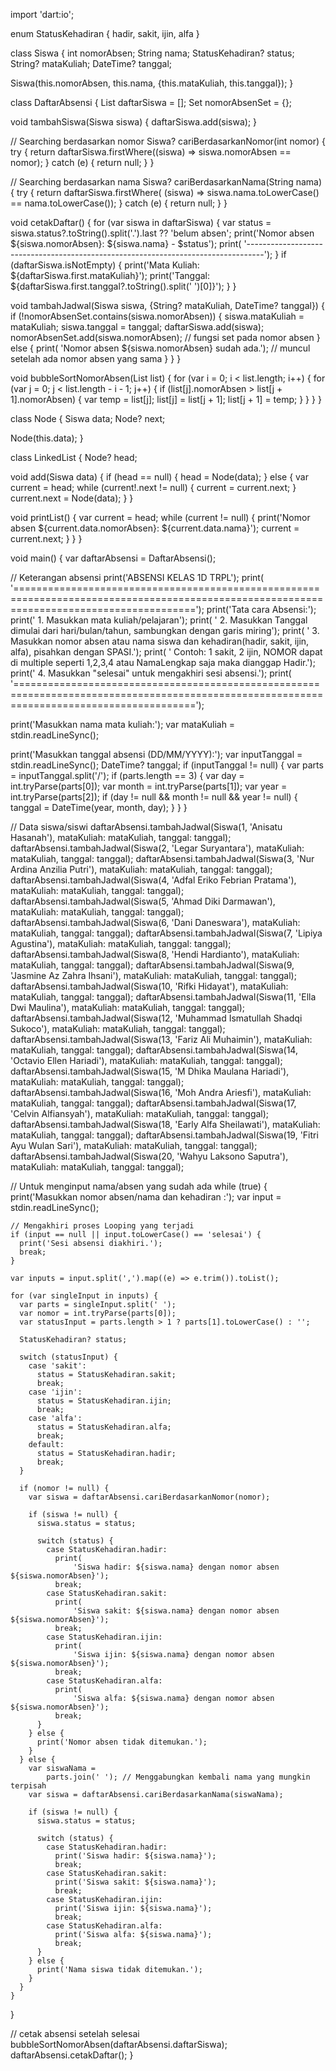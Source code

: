 import 'dart:io';

enum StatusKehadiran { hadir, sakit, ijin, alfa }

class Siswa {
  int nomorAbsen;
  String nama;
  StatusKehadiran? status;
  String? mataKuliah;
  DateTime? tanggal;

  Siswa(this.nomorAbsen, this.nama, {this.mataKuliah, this.tanggal});
}

class DaftarAbsensi {
  List<Siswa> daftarSiswa = [];
  Set<int> nomorAbsenSet = {};

  void tambahSiswa(Siswa siswa) {
    daftarSiswa.add(siswa);
  }

  // Searching berdasarkan nomor
  Siswa? cariBerdasarkanNomor(int nomor) {
    try {
      return daftarSiswa.firstWhere((siswa) => siswa.nomorAbsen == nomor);
    } catch (e) {
      return null;
    }
  }

  // Searching berdasarkan nama
  Siswa? cariBerdasarkanNama(String nama) {
    try {
      return daftarSiswa.firstWhere(
          (siswa) => siswa.nama.toLowerCase() == nama.toLowerCase());
    } catch (e) {
      return null;
    }
  }

  void cetakDaftar() {
    for (var siswa in daftarSiswa) {
      var status = siswa.status?.toString().split('.').last ?? 'belum absen';
      print('Nomor absen ${siswa.nomorAbsen}: ${siswa.nama} - $status');
      print(
          '----------------------------------------------------------------------------------');
    }
    if (daftarSiswa.isNotEmpty) {
      print('Mata Kuliah: ${daftarSiswa.first.mataKuliah}');
      print('Tanggal: ${daftarSiswa.first.tanggal?.toString().split(' ')[0]}');
    }
  }

  void tambahJadwal(Siswa siswa, {String? mataKuliah, DateTime? tanggal}) {
    if (!nomorAbsenSet.contains(siswa.nomorAbsen)) {
      siswa.mataKuliah = mataKuliah;
      siswa.tanggal = tanggal;
      daftarSiswa.add(siswa);
      nomorAbsenSet.add(siswa.nomorAbsen); // fungsi set pada nomor absen
    } else {
      print(
          'Nomor absen ${siswa.nomorAbsen} sudah ada.'); // muncul setelah ada nomor absen yang sama
    }
  }
}

void bubbleSortNomorAbsen(List<Siswa> list) {
  for (var i = 0; i < list.length; i++) {
    for (var j = 0; j < list.length - i - 1; j++) {
      if (list[j].nomorAbsen > list[j + 1].nomorAbsen) {
        var temp = list[j];
        list[j] = list[j + 1];
        list[j + 1] = temp;
      }
    }
  }
}

class Node {
  Siswa data;
  Node? next;

  Node(this.data);
}

class LinkedList {
  Node? head;

  void add(Siswa data) {
    if (head == null) {
      head = Node(data);
    } else {
      var current = head;
      while (current!.next != null) {
        current = current.next;
      }
      current.next = Node(data);
    }
  }

  void printList() {
    var current = head;
    while (current != null) {
      print('Nomor absen ${current.data.nomorAbsen}: ${current.data.nama}');
      current = current.next;
    }
  }
}

void main() {
  var daftarAbsensi = DaftarAbsensi();

  // Keterangan absensi
  print('ABSENSI KELAS 1D TRPL');
  print(
      '===========================================================================================================================================');
  print('Tata cara Absensi:');
  print('   1.  Masukkan mata kuliah/pelajaran');
  print(
      '   2.  Masukkan Tanggal dimulai dari hari/bulan/tahun, sambungkan dengan garis miring');
  print(
      '   3.  Masukkan nomor absen atau nama siswa dan kehadiran(hadir, sakit, ijin, alfa), pisahkan dengan SPASI.');
  print(
      '        Contoh: 1 sakit, 2 ijin, NOMOR dapat di multiple seperti 1,2,3,4 atau NamaLengkap saja maka dianggap Hadir.');
  print('   4.  Masukkan "selesai" untuk mengakhiri sesi absensi.');
  print(
      '===========================================================================================================================================');

  print('Masukkan nama mata kuliah:');
  var mataKuliah = stdin.readLineSync();

  print('Masukkan tanggal absensi (DD/MM/YYYY):');
  var inputTanggal = stdin.readLineSync();
  DateTime? tanggal;
  if (inputTanggal != null) {
    var parts = inputTanggal.split('/');
    if (parts.length == 3) {
      var day = int.tryParse(parts[0]);
      var month = int.tryParse(parts[1]);
      var year = int.tryParse(parts[2]);
      if (day != null && month != null && year != null) {
        tanggal = DateTime(year, month, day);
      }
    }
  }

  // Data siswa/siswi
  daftarAbsensi.tambahJadwal(Siswa(1, 'Anisatu Hasanah'),
      mataKuliah: mataKuliah, tanggal: tanggal);
  daftarAbsensi.tambahJadwal(Siswa(2, 'Legar Suryantara'),
      mataKuliah: mataKuliah, tanggal: tanggal);
  daftarAbsensi.tambahJadwal(Siswa(3, 'Nur Ardina Anzilia Putri'),
      mataKuliah: mataKuliah, tanggal: tanggal);
  daftarAbsensi.tambahJadwal(Siswa(4, 'Adfal Eriko Febrian Pratama'),
      mataKuliah: mataKuliah, tanggal: tanggal);
  daftarAbsensi.tambahJadwal(Siswa(5, 'Ahmad Diki Darmawan'),
      mataKuliah: mataKuliah, tanggal: tanggal);
  daftarAbsensi.tambahJadwal(Siswa(6, 'Dani Daneswara'),
      mataKuliah: mataKuliah, tanggal: tanggal);
  daftarAbsensi.tambahJadwal(Siswa(7, 'Lipiya Agustina'),
      mataKuliah: mataKuliah, tanggal: tanggal);
  daftarAbsensi.tambahJadwal(Siswa(8, 'Hendi Hardianto'),
      mataKuliah: mataKuliah, tanggal: tanggal);
  daftarAbsensi.tambahJadwal(Siswa(9, 'Jasmine Az Zahra Ihsani'),
      mataKuliah: mataKuliah, tanggal: tanggal);
  daftarAbsensi.tambahJadwal(Siswa(10, 'Rifki Hidayat'),
      mataKuliah: mataKuliah, tanggal: tanggal);
  daftarAbsensi.tambahJadwal(Siswa(11, 'Ella Dwi Maulina'),
      mataKuliah: mataKuliah, tanggal: tanggal);
  daftarAbsensi.tambahJadwal(Siswa(12, 'Muhammad Ismatullah Shadqi Sukoco'),
      mataKuliah: mataKuliah, tanggal: tanggal);
  daftarAbsensi.tambahJadwal(Siswa(13, 'Fariz Ali Muhaimin'),
      mataKuliah: mataKuliah, tanggal: tanggal);
  daftarAbsensi.tambahJadwal(Siswa(14, 'Octavio Ellen Hariadi'),
      mataKuliah: mataKuliah, tanggal: tanggal);
  daftarAbsensi.tambahJadwal(Siswa(15, 'M Dhika Maulana Hariadi'),
      mataKuliah: mataKuliah, tanggal: tanggal);
  daftarAbsensi.tambahJadwal(Siswa(16, 'Moh Andra Ariesfi'),
      mataKuliah: mataKuliah, tanggal: tanggal);
  daftarAbsensi.tambahJadwal(Siswa(17, 'Celvin Alfiansyah'),
      mataKuliah: mataKuliah, tanggal: tanggal);
  daftarAbsensi.tambahJadwal(Siswa(18, 'Early Alfa Sheilawati'),
      mataKuliah: mataKuliah, tanggal: tanggal);
  daftarAbsensi.tambahJadwal(Siswa(19, 'Fitri Ayu Wulan Sari'),
      mataKuliah: mataKuliah, tanggal: tanggal);
  daftarAbsensi.tambahJadwal(Siswa(20, 'Wahyu Laksono Saputra'),
      mataKuliah: mataKuliah, tanggal: tanggal);

  // Untuk menginput nama/absen yang sudah ada
  while (true) {
    print('Masukkan nomor absen/nama dan kehadiran :');
    var input = stdin.readLineSync();

    // Mengakhiri proses Looping yang terjadi
    if (input == null || input.toLowerCase() == 'selesai') {
      print('Sesi absensi diakhiri.');
      break;
    }

    var inputs = input.split(',').map((e) => e.trim()).toList();

    for (var singleInput in inputs) {
      var parts = singleInput.split(' ');
      var nomor = int.tryParse(parts[0]);
      var statusInput = parts.length > 1 ? parts[1].toLowerCase() : '';

      StatusKehadiran? status;

      switch (statusInput) {
        case 'sakit':
          status = StatusKehadiran.sakit;
          break;
        case 'ijin':
          status = StatusKehadiran.ijin;
          break;
        case 'alfa':
          status = StatusKehadiran.alfa;
          break;
        default:
          status = StatusKehadiran.hadir;
          break;
      }

      if (nomor != null) {
        var siswa = daftarAbsensi.cariBerdasarkanNomor(nomor);

        if (siswa != null) {
          siswa.status = status;

          switch (status) {
            case StatusKehadiran.hadir:
              print(
                  'Siswa hadir: ${siswa.nama} dengan nomor absen ${siswa.nomorAbsen}');
              break;
            case StatusKehadiran.sakit:
              print(
                  'Siswa sakit: ${siswa.nama} dengan nomor absen ${siswa.nomorAbsen}');
              break;
            case StatusKehadiran.ijin:
              print(
                  'Siswa ijin: ${siswa.nama} dengan nomor absen ${siswa.nomorAbsen}');
              break;
            case StatusKehadiran.alfa:
              print(
                  'Siswa alfa: ${siswa.nama} dengan nomor absen ${siswa.nomorAbsen}');
              break;
          }
        } else {
          print('Nomor absen tidak ditemukan.');
        }
      } else {
        var siswaNama =
            parts.join(' '); // Menggabungkan kembali nama yang mungkin terpisah
        var siswa = daftarAbsensi.cariBerdasarkanNama(siswaNama);

        if (siswa != null) {
          siswa.status = status;

          switch (status) {
            case StatusKehadiran.hadir:
              print('Siswa hadir: ${siswa.nama}');
              break;
            case StatusKehadiran.sakit:
              print('Siswa sakit: ${siswa.nama}');
              break;
            case StatusKehadiran.ijin:
              print('Siswa ijin: ${siswa.nama}');
              break;
            case StatusKehadiran.alfa:
              print('Siswa alfa: ${siswa.nama}');
              break;
          }
        } else {
          print('Nama siswa tidak ditemukan.');
        }
      }
    }
  }

  // cetak absensi setelah selesai
  bubbleSortNomorAbsen(daftarAbsensi.daftarSiswa);
  daftarAbsensi.cetakDaftar();
}
